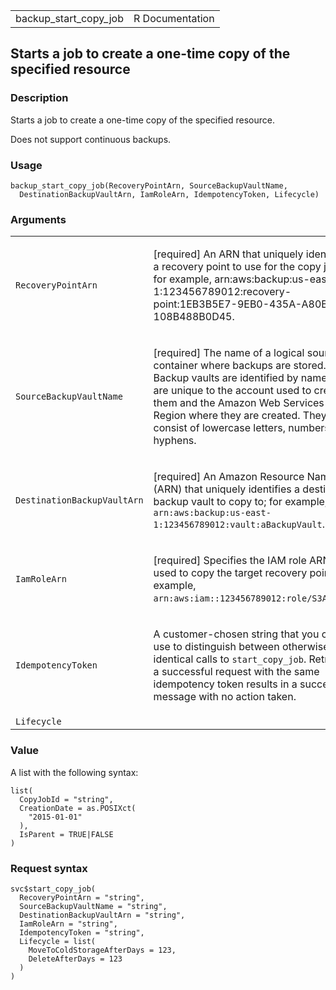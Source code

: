 <table style="width: 100%;">
<tbody>
<tr class="odd">
<td>backup_start_copy_job</td>
<td style="text-align: right;">R Documentation</td>
</tr>
</tbody>
</table>

## Starts a job to create a one-time copy of the specified resource

### Description

Starts a job to create a one-time copy of the specified resource.

Does not support continuous backups.

### Usage

    backup_start_copy_job(RecoveryPointArn, SourceBackupVaultName,
      DestinationBackupVaultArn, IamRoleArn, IdempotencyToken, Lifecycle)

### Arguments

<table>
<colgroup>
<col style="width: 35%" />
<col style="width: 65%" />
</colgroup>
<tbody>
<tr class="odd">
<td><code
id="backup_start_copy_job_:_RecoveryPointArn">RecoveryPointArn</code></td>
<td><p>[required] An ARN that uniquely identifies a recovery point to
use for the copy job; for example,
arn:aws:backup:us-east-1:123456789012:recovery-point:1EB3B5E7-9EB0-435A-A80B-108B488B0D45.</p></td>
</tr>
<tr class="even">
<td><code
id="backup_start_copy_job_:_SourceBackupVaultName">SourceBackupVaultName</code></td>
<td><p>[required] The name of a logical source container where backups
are stored. Backup vaults are identified by names that are unique to the
account used to create them and the Amazon Web Services Region where
they are created. They consist of lowercase letters, numbers, and
hyphens.</p></td>
</tr>
<tr class="odd">
<td><code
id="backup_start_copy_job_:_DestinationBackupVaultArn">DestinationBackupVaultArn</code></td>
<td><p>[required] An Amazon Resource Name (ARN) that uniquely identifies
a destination backup vault to copy to; for example,
<code>arn:aws:backup:us-east-1:123456789012:vault:aBackupVault</code>.</p></td>
</tr>
<tr class="even">
<td><code id="backup_start_copy_job_:_IamRoleArn">IamRoleArn</code></td>
<td><p>[required] Specifies the IAM role ARN used to copy the target
recovery point; for example, <code
style="white-space: pre;">⁠arn:aws:iam::123456789012:role/S3Access⁠</code>.</p></td>
</tr>
<tr class="odd">
<td><code
id="backup_start_copy_job_:_IdempotencyToken">IdempotencyToken</code></td>
<td><p>A customer-chosen string that you can use to distinguish between
otherwise identical calls to <code>start_copy_job</code>. Retrying a
successful request with the same idempotency token results in a success
message with no action taken.</p></td>
</tr>
<tr class="even">
<td><code id="backup_start_copy_job_:_Lifecycle">Lifecycle</code></td>
<td></td>
</tr>
</tbody>
</table>

### Value

A list with the following syntax:

    list(
      CopyJobId = "string",
      CreationDate = as.POSIXct(
        "2015-01-01"
      ),
      IsParent = TRUE|FALSE
    )

### Request syntax

    svc$start_copy_job(
      RecoveryPointArn = "string",
      SourceBackupVaultName = "string",
      DestinationBackupVaultArn = "string",
      IamRoleArn = "string",
      IdempotencyToken = "string",
      Lifecycle = list(
        MoveToColdStorageAfterDays = 123,
        DeleteAfterDays = 123
      )
    )
